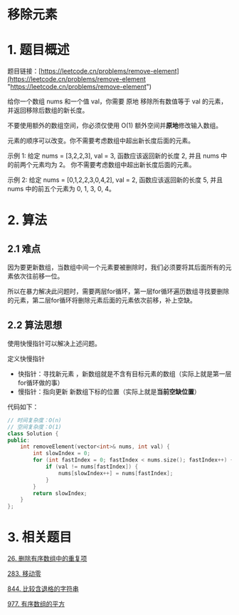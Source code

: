 # 移除元素

# 1. 题目概述

题目链接：[https://leetcode.cn/problems/remove-element](https://leetcode.cn/problems/remove-element "https://leetcode.cn/problems/remove-element")

给你一个数组 nums 和一个值 val，你需要 原地 移除所有数值等于 val 的元素，并返回移除后数组的新长度。

不要使用额外的数组空间，你必须仅使用 O(1) 额外空间并**原地**修改输入数组。

元素的顺序可以改变。你不需要考虑数组中超出新长度后面的元素。

示例 1: 给定 nums = \[3,2,2,3], val = 3, 函数应该返回新的长度 2, 并且 nums 中的前两个元素均为 2。 你不需要考虑数组中超出新长度后面的元素。

示例 2: 给定 nums = \[0,1,2,2,3,0,4,2], val = 2, 函数应该返回新的长度 5, 并且 nums 中的前五个元素为 0, 1, 3, 0, 4。

# 2. 算法

## 2.1 难点

因为要更新数组，当数组中间一个元素要被删除时，我们必须要将其后面所有的元素依次往前移一位。

所以在暴力解决此问题时，需要两层for循环，第一层for循环遍历数组寻找要删除的元素，第二层for循环将删除元素后面的元素依次前移，补上空缺。

## 2.2 算法思想

使用快慢指针可以解决上述问题。

定义快慢指针

- 快指针：寻找新元素 ，新数组就是不含有目标元素的数组（实际上就是第一层for循环做的事）
- 慢指针：指向更新 新数组下标的位置（实际上就是**当前空缺位置**）

代码如下：

```c++
// 时间复杂度：O(n)
// 空间复杂度：O(1)
class Solution {
public:
    int removeElement(vector<int>& nums, int val) {
        int slowIndex = 0;
        for (int fastIndex = 0; fastIndex < nums.size(); fastIndex++) {
            if (val != nums[fastIndex]) {
                nums[slowIndex++] = nums[fastIndex];
            }
        }
        return slowIndex;
    }
};
```

# 3. 相关题目

[26. 删除有序数组中的重复项](<26. 删除有序数组中的重复项/26. 删除有序数组中的重复项.md> "26. 删除有序数组中的重复项")

[283. 移动零](<283. 移动零/283. 移动零.md> "283. 移动零")

[844. 比较含退格的字符串](<844. 比较含退格的字符串/844. 比较含退格的字符串.md> "844. 比较含退格的字符串")

[977. 有序数组的平方](<977. 有序数组的平方/977. 有序数组的平方.md> "977. 有序数组的平方")
